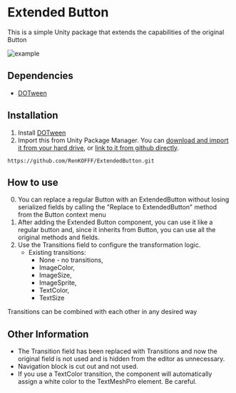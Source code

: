 # Extended Button
 This is a simple Unity package that extends the capabilities of the original Button

![example](https://i.postimg.cc/PJCH1wMg/Unity-MWYa-DIh-Xv-G.png)

## Dependencies
- [DOTween](https://dotween.demigiant.com/documentation.php)

## Installation
1) Install [DOTween](https://dotween.demigiant.com/documentation.php)
2) Import this from Unity Package Manager. You can [download and import it from your hard drive](https://docs.unity3d.com/Manual/upm-ui-local.html), or [link to it from github directly](https://docs.unity3d.com/Manual/upm-ui-giturl.html).

```
https://github.com/RenKOFFF/ExtendedButton.git
```

## How to use
0) You can replace a regular Button with an ExtendedButton without losing serialized fields by calling the "Replace to ExtendedButton" method from the Button context menu
1) After adding the Extended Button component, you can use it like a regular button and, since it inherits from Button, you can use all the original methods and fields.
2) Use the Transitions field to configure the transformation logic. 
   - Existing transitions:
      - None - no transitions,
      - ImageColor,
      - ImageSize,
      - ImageSprite,
      - TextColor,
      - TextSize

Transitions can be combined with each other in any desired way


## Other Information
- The Transition field has been replaced with Transitions and now the original field is not used and is hidden from the editor as unnecessary.
- Navigation block is cut out and not used.
- If you use a TextColor transition, the component will automatically assign a white color to the TextMeshPro element. Be careful.